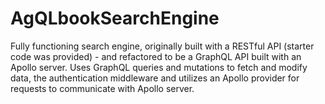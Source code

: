 # AgQLbookSearchEngine
Fully functioning search engine, originally built with a RESTful API (starter code was provided) - and refactored to be a GraphQL API built with an Apollo server.  Uses GraphQL queries and mutations to fetch and modify data, the authentication middleware and utilizes an Apollo provider for requests to communicate with Apollo server.
